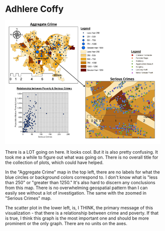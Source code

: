 # Adhlere Coffy

![Alt text](aec566.png)

There is a LOT going on here.  It looks cool.  But it is also pretty confusing.  It took me a while to figure out what was going on.  There is no overall title for the collection of plots, which could have helped.

In the "Aggregate Crime" map in the top left, there are no labels for what the blue circles or background colors correspond to.  I don't know what is "less than 250" or "greater than 1250."  It's also hard to discern any conclusions from this map.  There is no overwhelming geospatial pattern than I can easily see without a lot of investigation.  The same with the zoomed in "Serious Crimes" map.

The scatter plot in the lower left, is, I THINK, the primary message of this visualization - that there is a relationship between crime and poverty.  If that is true, I think this graph is the most important one and should be more prominent or the only graph.  There are no units on the axes.  

